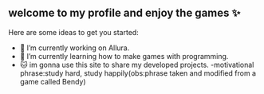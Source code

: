 ## welcome to my profile and enjoy the games ✨️

Here are some ideas to get you started:

- 🔭 I’m currently working on Allura.
- 🌱 I’m currently learning how to make games with programming.    
- 🐱  im gonna use this site to share my developed projects.
-motivational phrase:study hard, study happily(obs:phrase taken and modified from a game called Bendy)
